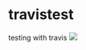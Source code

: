 # travistest
testing with travis
![](https://travis-ci.org/sophielevens/travistest.svg?branch=master)
